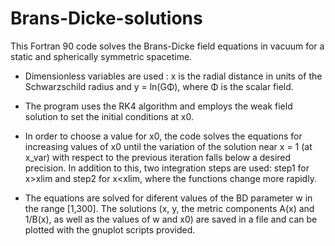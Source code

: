 # Brans-Dicke-solutions
This Fortran 90 code solves the Brans-Dicke field equations in vacuum for a static and spherically symmetric spacetime.

- Dimensionless variables are used : x is the radial distance in units of the Schwarzschild radius and y = ln(GΦ), where Φ is the scalar field.

- The program uses the RK4 algorithm and employs the weak field solution to set the initial conditions at x0.

- In order to choose a value for x0, the code solves the equations for increasing values of x0 until the variation of the solution near x = 1 (at x_var) with respect to the previous iteration falls below a desired precision. In addition to this, two integration steps are used: step1 for x>xlim and step2 for x<xlim, where the functions change more rapidly.

- The equations are solved for diferent values of the BD parameter w in the range [1,300]. The solutions (x, y, the metric components A(x) and 1/B(x), as well as the values of w and x0) are saved in a file and can be plotted with the gnuplot scripts provided.
